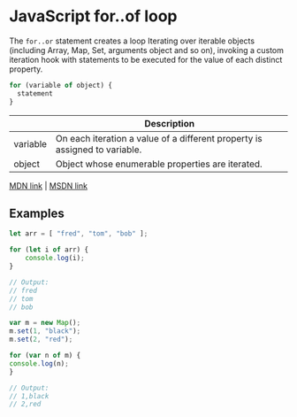# JavaScript for..of loop

The `for..or` statement creates a loop Iterating over iterable objects (including Array, Map, Set, arguments object and so on), invoking a custom iteration hook with statements to be executed for the value of each distinct property.

```js
for (variable of object) {
  statement
}
```

|          | Description                          |
|----------|-------------------------------------|
| variable | On each iteration a value of a different property is assigned to variable.                                 |
| object | Object whose enumerable properties are iterated. |

[MDN link](https://developer.mozilla.org/en/docs/Web/JavaScript/Reference/Statements/for...of) | [MSDN link](https://msdn.microsoft.com/library/dn858238%28v=vs.94%29.aspx?f=255&MSPPError=-2147217396)

## Examples

```js
let arr = [ "fred", "tom", "bob" ];

for (let i of arr) {
    console.log(i);
}

// Output:
// fred
// tom
// bob
```

```js
var m = new Map();
m.set(1, "black");
m.set(2, "red");

for (var n of m) {
console.log(n);
}

// Output:
// 1,black
// 2,red
```